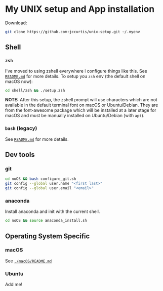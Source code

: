 # My UNIX setup and App installation

Download:

```bash
git clone https://github.com:jccurtis/unix-setup.git ~/.myenv
```

## Shell

### `zsh`

I've moved to using zshell everywhere I configure things like this. See
[`README.md`](./shell/zsh/README.md) for more details. To setup you `zsh` env
(the default shell on macOS now):

```zsh
cd shell/zsh && ./setup.zsh
```

**NOTE:** After this setup, the zshell prompt will use characters which are not
available in the default terminal font on macOS or Ubuntu/Debian. They are from
the font-awesome package which will be installed at a later stage for macOS and
must be manually installed on Ubuntu/Debian (with `apt`).

### `bash` (legacy)

See [`README.md`](./shell/bash/README.md) for more details.

## Dev tools

### git

```bash
cd noOS && bash configure_git.sh
git config --global user.name "<first last>"
git config --global user.email "<email>"
```

### anaconda

Install anaconda and init with the current shell.

```bash
cd noOS && source anaconda_install.sh
```

## Operating System Specific

### macOS

See [`./macOS/README.md`](./macOS/README.md)

### Ubuntu

Add me!
